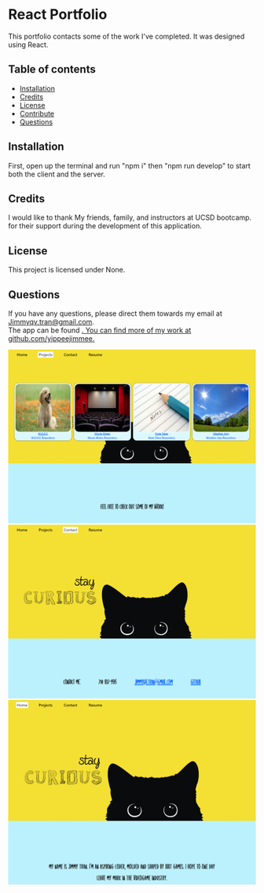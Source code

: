 # React Portfolio

This portfolio contacts some of the work I've completed. It was designed using React.

## Table of contents

- [Installation](#installation)
- [Credits](#credits)
- [License](#license)
- [Contribute](#contribute)
- [Questions](#questions)

## Installation

First, open up the terminal and run "npm i" then "npm run develop" to start both the client and the server.

## Credits

I would like to thank My friends, family, and instructors at UCSD bootcamp. for their support during the development of this application.

## License

This project is licensed under None.

## Questions

If you have any questions, please direct them towards my email at Jimmyqv.tran@gmail.com.  
The app can be found <a href="">. You can find more of my work at github.com/yippeejimmee.

![alt text](./src/components/img/one.png)
![alt text](./src/components/img/two.png)
![alt text](./src/components/img/three.png)
